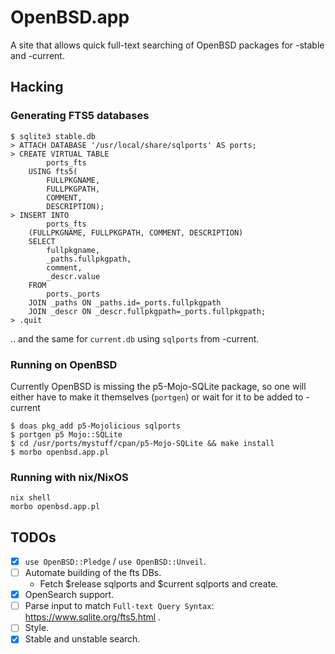 # OpenBSD.app

A site that allows quick full-text searching of OpenBSD packages for -stable and -current.

## Hacking

### Generating FTS5 databases


```
$ sqlite3 stable.db
> ATTACH DATABASE '/usr/local/share/sqlports' AS ports;
> CREATE VIRTUAL TABLE
	    ports_fts
	USING fts5(
	    FULLPKGNAME,
	    FULLPKGPATH,
	    COMMENT,
	    DESCRIPTION);
> INSERT INTO
	    ports_fts
	(FULLPKGNAME, FULLPKGPATH, COMMENT, DESCRIPTION)
	SELECT
	    fullpkgname,
	    _paths.fullpkgpath,
	    comment,
	    _descr.value
	FROM
	    ports._ports
	JOIN _paths ON _paths.id=_ports.fullpkgpath
	JOIN _descr ON _descr.fullpkgpath=_ports.fullpkgpath;
> .quit
```

.. and the same for `current.db` using `sqlports` from -current.

### Running on OpenBSD

Currently OpenBSD is missing the p5-Mojo-SQLite package, so one will either have to make it themselves (`portgen`) or wait
for it to be added to -current

```
$ doas pkg_add p5-Mojolicious sqlports
$ portgen p5 Mojo::SQLite
$ cd /usr/ports/mystuff/cpan/p5-Mojo-SQLite && make install
$ morbo openbsd.app.pl
```

### Running with nix/NixOS

```
nix shell
morbo openbsd.app.pl
```


## TODOs

- [X] `use OpenBSD::Pledge` / `use OpenBSD::Unveil`.
- [ ] Automate building of the fts DBs.
    - Fetch $release sqlports and $current sqlports and create.
- [X] OpenSearch support.
- [ ] Parse input to match `Full-text Query Syntax`: https://www.sqlite.org/fts5.html .
- [ ] Style.
- [X] Stable and unstable search.
